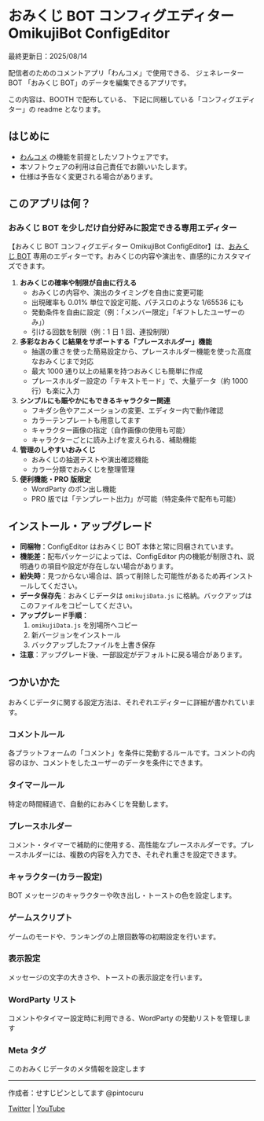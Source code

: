 # おみくじ BOT コンフィグエディター OmikujiBot ConfigEditor

最終更新日：2025/08/14

配信者のためのコメントアプリ「わんコメ」で使用できる、 ジェネレーター BOT 「おみくじ BOT」のデータを編集できるアプリです。

この内容は、BOOTH で配布している、 下記に同梱している「コンフィグエディター」の readme となります。

## はじめに

- [わんコメ](https://onecomme.com/) の機能を前提としたソフトウェアです。
- 本ソフトウェアの利用は自己責任でお願いいたします。
- 仕様は予告なく変更される場合があります。

## このアプリは何？

### おみくじ BOT を少しだけ自分好みに設定できる専用エディター

【おみくじ BOT コンフィグエディター OmikujiBot ConfigEditor】は、[おみくじ BOT](../OmikujiBot/README.md) 専用のエディターです。おみくじの内容や演出を、直感的にカスタマイズできます。

1. **おみくじの確率や制限が自由に行える**
	- おみくじの内容や、演出のタイミングを自由に変更可能
	- 出現確率も 0.01% 単位で設定可能、パチスロのような 1/65536 にも
	- 発動条件を自由に設定（例：「メンバー限定」「ギフトしたユーザーのみ」）
	- 引ける回数を制限（例：1 日 1 回、連投制限）
2. **多彩なおみくじ結果をサポートする「プレースホルダー」機能**
	- 抽選の重さを使った簡易設定から、プレースホルダー機能を使った高度なおみくじまで対応
	- 最大 1000 通り以上の結果を持つおみくじも簡単に作成
	- プレースホルダー設定の「テキストモード」で、大量データ（約 1000 行）も楽に入力
3. **シンプルにも賑やかにもできるキャラクター関連**
	- フキダシ色やアニメーションの変更、エディター内で動作確認
	- カラーテンプレートも用意してます
	- キャラクター画像の指定（自作画像の使用も可能）
	- キャラクターごとに読み上げを変えられる、補助機能
4. **管理のしやすいおみくじ**
	- おみくじの抽選テストや演出確認機能
	- カラー分類でおみくじを整理管理
5. **便利機能・PRO 版限定**
	- WordParty のポン出し機能
	- PRO 版では「テンプレート出力」が可能（特定条件で配布も可能）

## インストール・アップグレード

- **同梱物**：ConfigEditor はおみくじ BOT 本体と常に同梱されています。
- **機能差**：配布パッケージによっては、ConfigEditor 内の機能が制限され、説明通りの項目や設定が存在しない場合があります。
- **紛失時**：見つからない場合は、誤って削除した可能性があるため再インストールしてください。
- **データ保存先**：おみくじデータは `omikujiData.js` に格納。バックアップはこのファイルをコピーしてください。
- **アップグレード手順**：
    1. `omikujiData.js` を別場所へコピー
    2. 新バージョンをインストール
    3. バックアップしたファイルを上書き保存
- **注意**：アップグレード後、一部設定がデフォルトに戻る場合があります。

## つかいかた

おみくじデータに関する設定方法は、それぞれエディターに詳細が書かれています。

### コメントルール

各プラットフォームの「コメント」を条件に発動するルールです。コメントの内容のほか、コメントをしたユーザーのデータを条件にできます。

### タイマールール

特定の時間経過で、自動的におみくじを発動します。

### プレースホルダー

コメント・タイマーで補助的に使用する、高性能なプレースホルダーです。プレースホルダーには、複数の内容を入力でき、それぞれ重さを設定できます。

### キャラクター(カラー設定)

BOT メッセージのキャラクターや吹き出し・トーストの色を設定します。

### ゲームスクリプト

ゲームのモードや、ランキングの上限回数等の初期設定を行います。

### 表示設定

メッセージの文字の大きさや、トーストの表示設定を行います。

### WordParty リスト

コメントやタイマー設定時に利用できる、WordParty の発動リストを管理します

### Meta タグ

このおみくじデータのメタ情報を設定します

---

作成者：せすじピンとしてます @pintocuru

[Twitter](https://twitter.com/pintocuru) | [YouTube](https://www.youtube.com/@pintocuru)